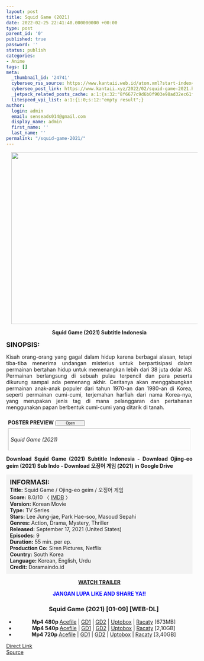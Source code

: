 ```yaml
---
layout: post
title: Squid Game (2021)
date: 2022-02-25 22:41:40.000000000 +00:00
type: post
parent_id: '0'
published: true
password: ''
status: publish
categories:
- Anime
tags: []
meta:
  _thumbnail_id: '24741'
  cyberseo_rss_source: https://www.kantaii.web.id/atom.xml?start-index=1&max-results=150
  cyberseo_post_link: https://www.kantaii.xyz/2022/02/squid-game-2021.html
  _jetpack_related_posts_cache: a:1:{s:32:"8f6677c9d6b0f903e98ad32ec61f8deb";a:2:{s:7:"expires";i:1657390132;s:7:"payload";a:3:{i:0;a:1:{s:2:"id";i:26918;}i:1;a:1:{s:2:"id";i:27015;}i:2;a:1:{s:2:"id";i:26818;}}}}
  litespeed_vpi_list: a:1:{i:0;s:12:"empty result";}
author:
  login: admin
  email: senseads014@gmail.com
  display_name: admin
  first_name: ''
  last_name: ''
permalink: "/squid-game-2021/"
---
```

<div class="separator" style="clear: both; text-align: center;"><a href="https://blogger.googleusercontent.com/img/a/AVvXsEhaCVy9BJojZPSV9s3nXxDxqVdTTv-vZ6nLFGyH6PHXmG8PI2fMzKctN1ePB6tbNB-zgH24H5YKtGxPdj_RYHiG21eOfetmqJhhS3u9qKIrjPT-bgtaumY0wY89XaN8hxgQWNzpMxbZNS7d-DuYZniTAii_5tMagOpsrmLn4ONqTtT3lHrYEhZjLuFs=s976" style="margin-left: 1em; margin-right: 1em;"><img border="0" data-original-height="708" data-original-width="976" height="464" src="{{ site.baseurl }}/assets/2022/02/AVvXsEhaCVy9BJojZPSV9s3nXxDxqVdTTv-vZ6nLFGyH6PHXmG8PI2fMzKctN1ePB6tbNB-zgH24H5YKtGxPdj_RYHiG21eOfetmqJhhS3u9qKIrjPT-bgtaumY0wY89XaN8hxgQWNzpMxbZNS7d-DuYZniTAii_5tMagOpsrmLn4ONqTtT3lHrYEhZjLuFs=w640-h464" width="640" /></a></div>
<p>
<div style="text-align: center;"><b>Squid Game (2021) Subtitle Indonesia</b></div>
<p><b><span style="font-size: large;">SINOPSIS:</span></b>
<div style="text-align: justify;">Kisah orang-orang yang gagal dalam hidup karena berbagai alasan, tetapi tiba-tiba menerima undangan misterius untuk berpartisipasi dalam permainan bertahan hidup untuk memenangkan lebih dari 38 juta dolar AS. Permainan berlangsung di sebuah pulau terpencil dan para peserta dikurung sampai ada pemenang akhir. Ceritanya akan menggabungkan permainan anak-anak populer dari tahun 1970-an dan 1980-an di Korea, seperti permainan cumi-cumi, terjemahan harfiah dari nama Korea-nya, yang merupakan jenis tag di mana pelanggaran dan pertahanan menggunakan papan berbentuk cumi-cumi yang ditarik di tanah.<br /><a name="more"></a>
<div>
<div style="margin: 5px;">
<div class="smallfont" style="margin-bottom: 2px;"><span style="font-weight: bold;"><br />POSTER PREVIEW</span><input onclick="if (this.parentNode.parentNode.getElementsByTagName('div')[1].getElementsByTagName('div')[0].style.display != '') { this.parentNode.parentNode.getElementsByTagName('div')[1].getElementsByTagName('div')[0].style.display = ''; this.innerText = ''; this.value = ' Close..'; } else { this.parentNode.parentNode.getElementsByTagName('div')[1].getElementsByTagName('div')[0].style.display = 'none'; this.innerText = ''; this.value = ' Clik Here'; }" style="font-size: 10px; margin: 5px; padding: 0px; width: 80px;" type="button" value="Open" /></div>
<div class="alt2" style="border: 1px inset; margin: 0px; padding: 6px;">
<div style="display: none;">
<div class="separator" style="clear: both; text-align: center;"><a href="https://blogger.googleusercontent.com/img/a/AVvXsEhaCVy9BJojZPSV9s3nXxDxqVdTTv-vZ6nLFGyH6PHXmG8PI2fMzKctN1ePB6tbNB-zgH24H5YKtGxPdj_RYHiG21eOfetmqJhhS3u9qKIrjPT-bgtaumY0wY89XaN8hxgQWNzpMxbZNS7d-DuYZniTAii_5tMagOpsrmLn4ONqTtT3lHrYEhZjLuFs=s976" style="margin-left: 1em; margin-right: 1em;"><img border="0" data-original-height="708" data-original-width="976" height="464" src="{{ site.baseurl }}/assets/2022/02/AVvXsEhaCVy9BJojZPSV9s3nXxDxqVdTTv-vZ6nLFGyH6PHXmG8PI2fMzKctN1ePB6tbNB-zgH24H5YKtGxPdj_RYHiG21eOfetmqJhhS3u9qKIrjPT-bgtaumY0wY89XaN8hxgQWNzpMxbZNS7d-DuYZniTAii_5tMagOpsrmLn4ONqTtT3lHrYEhZjLuFs=w640-h464" width="640" /></a></div>
<p>
<div class="separator" style="clear: both; text-align: center;"><a href="https://blogger.googleusercontent.com/img/a/AVvXsEiBwaawB6QzKtbzq1CSUtb17tHuYcQqGBX-970-HthekfJrFg9Tv-3-f27mV4oLD61EfTx44W_jRUAFJQL5eZJOgKMvG76S3xnq9yyj45vbJZePECTkVb1wtzawYwEctbTQxUeyWhwgElAeM6kHPJc59u3M6qhaqoJYx6vucmrCARw1tMwzzz3Gt0Dl=s1200" style="margin-left: 1em; margin-right: 1em;"><img border="0" data-original-height="675" data-original-width="1200" height="360" src="{{ site.baseurl }}/assets/2022/02/AVvXsEiBwaawB6QzKtbzq1CSUtb17tHuYcQqGBX-970-HthekfJrFg9Tv-3-f27mV4oLD61EfTx44W_jRUAFJQL5eZJOgKMvG76S3xnq9yyj45vbJZePECTkVb1wtzawYwEctbTQxUeyWhwgElAeM6kHPJc59u3M6qhaqoJYx6vucmrCARw1tMwzzz3Gt0Dl=w640-h360" width="640" /></a></div>
</div>
<p><em>Squid Game (2021)</em></div>
</div>
</div>
<p><b>Download Squid Game (2021) Subtitle Indonesia - Download Ojing-eo geim (2021) Sub Indo - Download 오징어 게임 (2021) in Google Drive</b></div>
<p>
<div style="background-color: #f3f3f3; padding: 10px; text-align: left;"><b><span style="font-size: large;">INFORMASI:</span></b><br /><b>Title:</b> Squid Game / Ojing-eo geim / 오징어 게임<br /><b>Score:</b> 8.0/10 〈 <a href="https://www.imdb.com/title/tt10919420/" target="_blank" rel="noopener">IMDB</a> 〉<br /><b>Version:</b> Korean Movie<br /><b>Type:</b> TV Series<br /><b>Stars:</b> Lee Jung-jae, Park Hae-soo, Masoud Sepahi<br /><b>Genres:</b> Action, Drama, Mystery, Thriller<br /><b>Released:</b> September 17, 2021 (United States)<br /><b>Episodes:</b> 9<br /><b>Duration:</b> 55 min. per ep.<br /><b>Production Co:</b> Siren Pictures, Netflix<br /><b>Country:</b> South Korea<br /><b>Language:</b> Korean, English, Urdu<br /><b>Credit:</b> Doramaindo.id</div>
<p>
<div style="text-align: center;"><b><a href="https://youtu.be/oqxAJKy0ii4" target="_blank" rel="noopener">WATCH TRAILER</a></b></div>
<p>
<div style="text-align: center;"><b><span style="color: blue;">JANGAN LUPA LIKE AND SHARE YA!!</span></b>
<div class="dl">
<ul />
<h3 style="text-align: center;">Squid Game (2021) [01-09] [WEB-DL]</h3>
<li style="text-align: center;"><b>Mp4 480p </b><a href="https://semawur.com/9gGRK" target="_blank" rel="noopener">Acefile</a> | <a href="https://apk.miuiku.com/4PGfiqeU" target="_blank" rel="noopener">GD1</a> | <a href="https://semawur.com/u4GW6gOs" target="_blank" rel="noopener">GD2</a> | <a href="https://apk.miuiku.com/eJLMj" target="_blank" rel="noopener">Uptobox</a> | <a href="https://semawur.com/WWbr4" target="_blank" rel="noopener">Racaty</a> [673MB]</li>
<li style="text-align: center;"><b>Mp4 540p </b><a href="https://semawur.com/Y2AyT" target="_blank" rel="noopener">Acefile</a> | <a href="https://apk.miuiku.com/5xtf" target="_blank" rel="noopener">GD1</a> | <a href="https://semawur.com/E9A0VR8ox" target="_blank" rel="noopener">GD2</a> | <a href="https://apk.miuiku.com/ON0do9" target="_blank" rel="noopener">Uptobox</a> | <a href="https://semawur.com/OTTCjBFE" target="_blank" rel="noopener">Racaty</a> [2,10GB]</li>
<li style="text-align: center;"><b>Mp4 720p </b><a href="https://semawur.com/euYuvPH" target="_blank" rel="noopener">Acefile</a> | <a href="https://apk.miuiku.com/Jobjo7VA" target="_blank" rel="noopener">GD1</a> | <a href="https://semawur.com/R5Gp6Z" target="_blank" rel="noopener">GD2</a> | <a href="https://apk.miuiku.com/Lqx09ut" target="_blank" rel="noopener">Uptobox</a> | <a href="https://semawur.com/6Qzu15CVj" target="_blank" rel="noopener">Racaty</a> [3,40GB]</li></div>
</div>
<link rel="stylesheet" href="https://cdnjs.cloudflare.com/ajax/libs/font-awesome/4.7.0/css/font-awesome.min.css" />
<div class="divbtn"> <a href="https://handymansurrender.com/fihup8buzv?key=94550f7ce39444073321dde3b8782f97" class="btn"><i class="fa fa-download"></i> Direct Link</a> <br /><a href="https://www.kantaii.xyz/2022/02/squid-game-2021.html">Source</a> </div>
